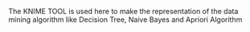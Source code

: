The KNIME TOOL is used here to make the representation of the data mining algorithm like Decision Tree, Naive Bayes and Apriori Algorithm
